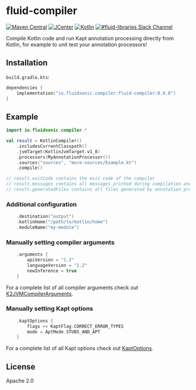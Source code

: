 fluid-compiler
==============

[![Maven Central](https://img.shields.io/maven-central/v/io.fluidsonic.compiler/fluid-compiler?label=Maven%20Central)](https://search.maven.org/artifact/io.fluidsonic.compiler/fluid-compiler)
[![JCenter](https://img.shields.io/bintray/v/fluidsonic/kotlin/compiler?label=JCenter)](https://bintray.com/fluidsonic/kotlin/compiler)
[![Kotlin](https://img.shields.io/badge/Kotlin-1.3.61-blue.svg)](https://github.com/JetBrains/kotlin/releases/v1.3.61)
[![#fluid-libraries Slack Channel](https://img.shields.io/badge/slack-%23fluid--libraries-543951.svg)](https://kotlinlang.slack.com/messages/C7UDFSVT2/)

Compile Kotlin code and run Kapt annotation processing directly from Kotlin, for example to unit test your annotation processors!



Installation
------------

`build.gradle.kts`:
```kotlin
dependencies {
    implementation("io.fluidsonic.compiler:fluid-compiler:0.9.8")
}
```



Example
-------

```kotlin
import io.fluidsonic.compiler.*

val result = KotlinCompiler()
    .includesCurrentClasspath()
    .jvmTarget(KotlinJvmTarget.v1_8)
    .processors(MyAnnotationProcessor())
    .sources("sources", "more-sources/Example.kt")
    .compile()

// result.exitCode contains the exit code of the compiler
// result.messages contains all messages printed during compilation and annotation processing
// result.generatedFiles contains all files generated by annotation processors
```


### Additional configuration

```kotlin
    .destination("output")
    .kotlinHome("/path/to/kotlin/home")
    .moduleName("my-module")
```


### Manually setting compiler arguments

```kotlin
    .arguments {
        apiVersion = "1.2"
        languageVersion = "1.2"
        newInference = true
    }
```

For a complete list of all compiler arguments check out
[K2JVMCompilerArguments](https://github.com/JetBrains/kotlin/blob/master/compiler/cli/cli-common/src/org/jetbrains/kotlin/cli/common/arguments/K2JVMCompilerArguments.kt).


### Manually setting Kapt options

```kotlin
    .kaptOptions {
        flags += KaptFlag.CORRECT_ERROR_TYPES
        mode = AptMode.STUBS_AND_APT
    }
```

For a complete list of all Kapt options check out
[KaptOptions](https://github.com/JetBrains/kotlin/blob/master/plugins/kapt3/kapt3-base/src/org/jetbrains/kotlin/kapt3/base/KaptOptions.kt).



License
-------

Apache 2.0
